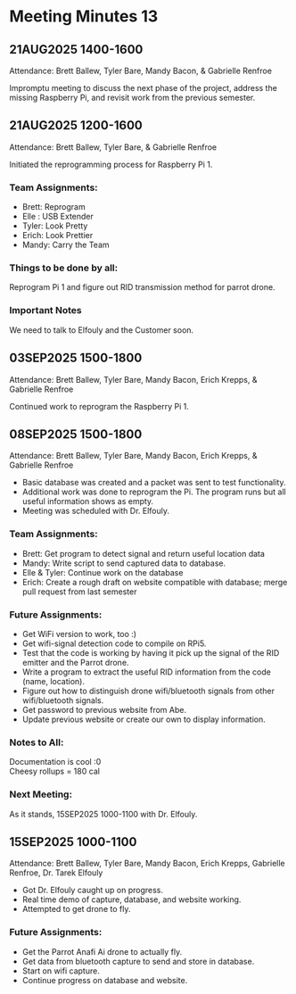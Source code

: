 # Meeting Minutes 13
## 21AUG2025 1400-1600
Attendance: Brett Ballew, Tyler Bare, Mandy Bacon, & Gabrielle Renfroe

Impromptu meeting to discuss the next phase of the project, address the missing Raspberry Pi, and revisit work from the previous semester.

## 21AUG2025 1200-1600
Attendance: Brett Ballew, Tyler Bare, & Gabrielle Renfroe

Initiated the reprogramming process for Raspberry Pi 1.

### Team Assignments:
* Brett: Reprogram
* Elle : USB Extender
* Tyler: Look Pretty
* Erich: Look Prettier
* Mandy: Carry the Team

### Things to be done by all:

Reprogram Pi 1 and figure out RID transmission method for parrot drone.

### Important Notes

We need to talk to Elfouly and the Customer soon.

## 03SEP2025 1500-1800
Attendance: Brett Ballew, Tyler Bare, Mandy Bacon, Erich Krepps, & Gabrielle Renfroe

Continued work to reprogram the Raspberry Pi 1. 

## 08SEP2025 1500-1800
Attendance: Brett Ballew, Tyler Bare, Mandy Bacon, Erich Krepps, & Gabrielle Renfroe

* Basic database was created and a packet was sent to test functionality. 
* Additional work was done to reprogram the Pi. The program runs but all useful information shows as empty. 
* Meeting was scheduled with Dr. Elfouly. 

### Team Assignments:
* Brett: Get program to detect signal and return useful location data
* Mandy: Write script to send captured data to database. 
* Elle & Tyler: Continue work on the database
* Erich: Create a rough draft on website compatible with database; merge pull request from last semester

### Future Assignments:
* Get WiFi version to work, too :)
* Get wifi-signal detection code to compile on RPi5. 
* Test that the code is working by having it pick up the signal of the RID emitter and the Parrot drone. 
* Write a program to extract the useful RID information from the code (name, location). 
* Figure out how to distinguish drone wifi/bluetooth signals from other wifi/bluetooth signals. 
* Get password to previous website from Abe. 
* Update previous website or create our own to display information.

### Notes to All: 
Documentation is cool :0 <br>
Cheesy rollups = 180 cal

### Next Meeting: 
As it stands, 15SEP2025 1000-1100 with Dr. Elfouly. 

## 15SEP2025 1000-1100
Attendance: Brett Ballew, Tyler Bare, Mandy Bacon, Erich Krepps, Gabrielle Renfroe, Dr. Tarek Elfouly

* Got Dr. Elfouly caught up on progress.
* Real time demo of capture, database, and website working.
* Attempted to get drone to fly. 

### Future Assignments:
* Get the Parrot Anafi Ai drone to actually fly.
* Get data from bluetooth capture to send and store in database.
* Start on wifi capture.
* Continue progress on database and website. 

